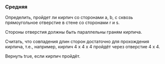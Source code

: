 ### Средняя

Определить, пройдет ли кирпич со сторонами а, b, c сквозь прямоугольное отверстие в стене со сторонами r и s.

Стороны отверстия должны быть параллельны граням кирпича.

Считать, что совпадения длин сторон достаточно для прохождения кирпича, т.е., например,
кирпич 4 х 4 х 4 пройдёт через отверстие 4 х 4.

Вернуть true, если кирпич пройдёт.